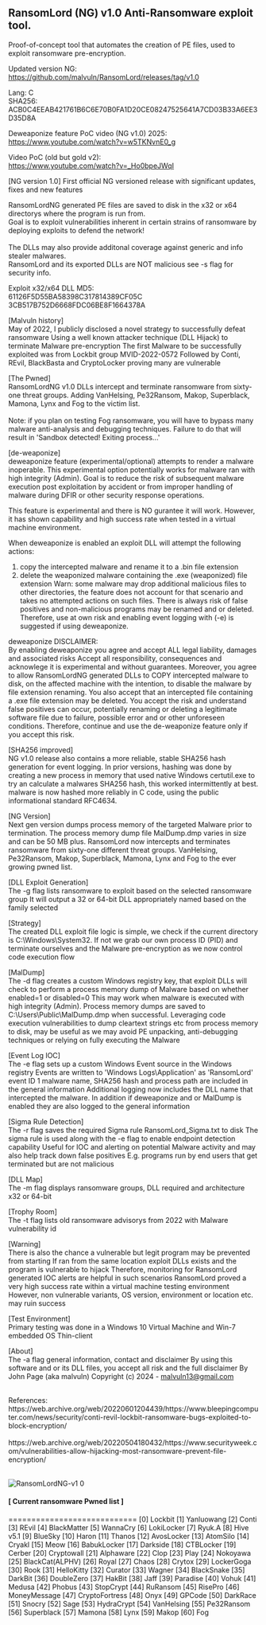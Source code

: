 ## RansomLord (NG) v1.0 Anti-Ransomware exploit tool.
Proof-of-concept tool that automates the creation of PE files, used to exploit ransomware pre-encryption. <br>

Updated version NG: https://github.com/malvuln/RansomLord/releases/tag/v1.0

Lang: C <br>
SHA256: ACB0C4EEAB421761B6C6E70B0FA1D20CE08247525641A7CD03B33A6EE3D35D8A

Deweaponize feature PoC video (NG v1.0) 2025: <br>
https://www.youtube.com/watch?v=w5TKNvnE0_g

Video PoC (old but gold v2): <br >
https://www.youtube.com/watch?v=_Ho0bpeJWqI

[NG version 1.0]
First official NG versioned release with significant updates, fixes and new features <br>

RansomLordNG generated PE files are saved to disk in the x32 or x64 directorys where the program is run from. <br>
Goal is to exploit vulnerabilities inherent in certain strains of ransomware by deploying exploits to defend the network!<br> <br>
The DLLs may also provide additonal coverage against generic and info stealer malwares.<br>
RansomLord and its exported DLLs are NOT malicious see -s flag for security info.<br>

Exploit x32/x64 DLL MD5: <br>
61126F5D55BA58398C317814389CF05C <br>
3CB517B752D6668FDC06BE8F1664378A <br>

[Malvuln history] <br>
  May of 2022, I publicly disclosed a novel strategy to successfully defeat ransomware
  Using a well known attacker technique (DLL Hijack) to terminate Malware pre-encryption
  The first Malware to be successfully exploited was from Lockbit group MVID-2022-0572
  Followed by Conti, REvil, BlackBasta and CryptoLocker proving many are vulnerable <br>

[The Pwned] <br>
RansomLordNG v1.0 DLLs intercept and terminate ransomware from sixty-one threat groups.
Adding VanHelsing, Pe32Ransom, Makop, Superblack, Mamona, Lynx and Fog to the victim list. <br><br>
Note: if you plan on testing Fog ransomware, you will have to bypass many malware anti-analysis 
and debugging techniques. Failure to do that will result in 'Sandbox detected! Exiting process...' <br>

[de-weaponize] <br>
deweaponize feature (experimental/optional) attempts to render a malware inoperable.
This experimental option potentially works for malware ran with high integrity (Admin). 
Goal is to reduce the risk of subsequent malware execution post exploitation by accident 
or from improper handling of malware during DFIR or other security response operations.

This feature is experimental and there is NO gurantee it will work. However, it has shown 
capability and high success rate when tested in a virtual machine environment. <br>

When deweaponize is enabled an exploit DLL will attempt the following actions: 
  1) copy the intercepted malware and rename it to a .bin file extension 
  2) delete the weaponized malware containing the .exe (weaponized) file extension 
Warn: some malware may drop additional malicious files to other directories, the feature 
does not account for that scenario and takes no attempted actions on such files.
There is always risk of false positives and non-malicious programs may be renamed and or deleted.
Therefore, use at own risk and enabling event logging with (-e) is suggested if using deweaponize.

deweaponize DISCLAIMER: <br>
By enabling deweaponize you agree and accept ALL legal liability, damages and associated risks 
Accept all responsibility, consequences and acknowlege it is experimental and without guarantees.
Moreover, you agree to allow RansomLordNG generated DLLs to COPY intercepted malware to disk, 
on the affected machine with the intention, to disable the malware by file extension renaming.
You also accept that an intercepted file containing a .exe file extension may be deleted.
You accept the risk and understand false positives can occur, potentially renaming or deleting 
a legitimate software file due to failure, possible error and or other unforeseen conditions.
Therefore, continue and use the de-weaponize feature only if you accept this risk. <br>

[SHA256 improved] <br>
NG v1.0 release also contains a more reliable, stable SHA256 hash generation for event logging.
In prior versions, hashing was done by creating a new process in memory that used native Windows 
certutil.exe to try an calculate a malwares SHA256 hash, this worked intermittently at best.
malware is now hashed more reliably in C code, using the public informational standard RFC4634. 

[NG Version] <br>
  Next gen version dumps process memory of the targeted Malware prior to termination.
  The process memory dump file MalDump.dmp varies in size and can be 50 MB plus.
  RansomLord now intercepts and terminates ransomware from sixty-one different threat groups.
  VanHelsing, Pe32Ransom, Makop, Superblack, Mamona, Lynx and Fog to the ever growing pwned list.

[DLL Exploit Generation] <br>
  The -g flag lists ransomware to exploit based on the selected ransomware group
  It will output a 32 or 64-bit DLL appropriately named based on the family selected

[Strategy] <br>
  The created DLL exploit file logic is simple, we check if the current directory
  is C:\Windows\System32. If not we grab our own process ID (PID) and terminate
  ourselves and the Malware pre-encryption as we now control code execution flow

[MalDump] <br>
  The -d flag creates a custom Windows registry key, that exploit DLLs will check
  to perform a process memory dump of Malware based on whether enabled=1 or disabled=0
  This may work when malware is executed with high integrity (Admin).
  Process memory dumps are saved to C:\Users\Public\MalDump.dmp when successful.
  Leveraging code execution vulnerabilities to dump cleartext strings etc from process
  memory to disk, may be useful as we may avoid PE unpacking, anti-debugging techniques
  or relying on fully executing the Malware

[Event Log IOC] <br>
  The -e flag sets up a custom Windows Event source in the Windows registry
  Events are written to 'Windows Logs\Application' as 'RansomLord' event ID 1
  malware name, SHA256 hash and process path are included in the general information
  Additional logging now includes the DLL name that intercepted the malware. In addition
  if deweaponize and or MalDump is enabled they are also logged to the general information

[Sigma Rule Detection] <br>
  The -r flag saves the required Sigma rule RansomLord_Sigma.txt to disk
  The sigma rule is used along with the -e flag to enable endpoint detection capability
  Useful for IOC and alerting on potential Malware activity and may also help track down
  false positives E.g. programs run by end users that get terminated but are not malicious

[DLL Map] <br>
  The -m flag displays ransomware groups, DLL required and architecture x32 or 64-bit

[Trophy Room] <br>
  The -t flag lists old ransomware advisorys from 2022 with Malware vulnerability id

[Warning] <br>
  There is also the chance a vulnerable but legit program may be prevented from starting
  If ran from the same location exploit DLLs exists and the program is vulnerable to hijack
  Therefore, monitoring for RansomLord generated IOC alerts are helpful in such scenarios
  RansomLord proved a very high success rate within a virtual machine testing environment
  However, non vulnerable variants, OS version, environment or location etc. may ruin success

[Test Environment] <br>
  Primary testing was done in a Windows 10 Virtual Machine and Win-7 embedded OS Thin-client

[About] <br>
  The -a flag general information, contact and disclaimer
  By using this software and or its DLL files, you accept all risk and the full disclaimer
  By John Page (aka malvuln) Copyright (c) 2024 - malvuln13@gmail.com

<br>
References: <br>
https://web.archive.org/web/20220601204439/https://www.bleepingcomputer.com/news/security/conti-revil-lockbit-ransomware-bugs-exploited-to-block-encryption/ <br><br>
https://web.archive.org/web/20220504180432/https://www.securityweek.com/vulnerabilities-allow-hijacking-most-ransomware-prevent-file-encryption/ <br><br>

![RansomLordNG-v1 0](https://github.com/user-attachments/assets/af76c0ba-8a46-4929-aa90-19bf11ad5671)

#### [ Current ransomware Pwned list ] <br>
============================
[0] Lockbit
[1] Yanluowang
[2] Conti
[3] REvil
[4] BlackMatter
[5] WannaCry
[6] LokiLocker
[7] Ryuk.A
[8] Hive v5.1
[9] BlueSky
[10] Haron
[11] Thanos
[12] AvosLocker
[13] AtomSilo
[14] Cryakl
[15] Meow
[16] BabukLocker
[17] Darkside
[18] CTBLocker
[19] Cerber
[20] Cryptowall
[21] Alphaware
[22] Clop
[23] Play
[24] Nokoyawa
[25] BlackCat(ALPHV)
[26] Royal
[27] Chaos
[28] Crytox
[29] LockerGoga
[30] Rook
[31] HelloKitty
[32] Curator
[33] Wagner
[34] BlackSnake
[35] DarkBit
[36] DoubleZero
[37] HakBit
[38] Jaff
[39] Paradise
[40] Vohuk
[41] Medusa
[42] Phobus
[43] StopCrypt
[44] RuRansom
[45] RisePro
[46] MoneyMessage
[47] CryptoFortress
[48] Onyx
[49] GPCode
[50] DarkRace
[51] Snocry
[52] Sage
[53] HydraCrypt
[54] VanHelsing
[55] Pe32Ransom
[56] Superblack
[57] Mamona
[58] Lynx
[59] Makop
[60] Fog



 
